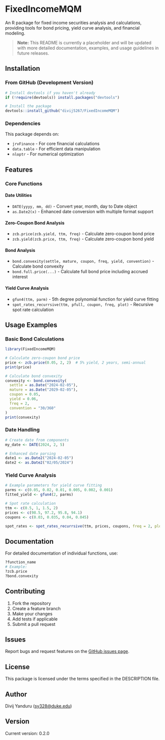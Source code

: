 # FixedIncomeMQM

An R package for fixed income securities analysis and calculations, providing tools for bond pricing, yield curve analysis, and financial modeling.

> **Note:** This README is currently a placeholder and will be updated with more detailed documentation, examples, and usage guidelines in future releases.

## Installation

### From GitHub (Development Version)
```r
# Install devtools if you haven't already
if (!require(devtools)) install.packages("devtools")

# Install the package
devtools::install_github("divij5267/FixedIncomeMQM")
```

### Dependencies
This package depends on:
- `jrvFinance` - For core financial calculations
- `data.table` - For efficient data manipulation
- `nloptr` - For numerical optimization

## Features

### Core Functions

#### Date Utilities
- `DATE(yyyy, mm, dd)` - Convert year, month, day to Date object
- `as.Date2(x)` - Enhanced date conversion with multiple format support

#### Zero-Coupon Bond Analysis
- `zcb.price(zcb.yield, ttm, freq)` - Calculate zero-coupon bond price
- `zcb.yield(zcb.price, ttm, freq)` - Calculate zero-coupon bond yield

#### Bond Analysis
- `bond.convexity(settle, mature, coupon, freq, yield, convention)` - Calculate bond convexity
- `bond.full.price(...)` - Calculate full bond price including accrued interest

#### Yield Curve Analysis
- `gfun4(ttm, parm)` - 5th degree polynomial function for yield curve fitting
- `spot_rates_recurrsive(ttm, pfull, coupon, freq, plot)` - Recursive spot rate calculation

## Usage Examples

### Basic Bond Calculations
```r
library(FixedIncomeMQM)

# Calculate zero-coupon bond price
price <- zcb.price(0.05, 2, 2)  # 5% yield, 2 years, semi-annual
print(price)

# Calculate bond convexity
convexity <- bond.convexity(
  settle = as.Date("2024-02-05"),
  mature = as.Date("2029-02-05"),
  coupon = 0.05,
  yield = 0.06,
  freq = 2,
  convention = "30/360"
)
print(convexity)
```

### Date Handling
```r
# Create date from components
my_date <- DATE(2024, 2, 5)

# Enhanced date parsing
date1 <- as.Date2("2024-02-05")
date2 <- as.Date2("02/05/2024")
```

### Yield Curve Analysis
```r
# Example parameters for yield curve fitting
parms <- c(0.05, 0.02, 0.01, 0.005, 0.002, 0.001)
fitted_yield <- gfun4(2, parms)

# Spot rate calculation
ttm <- c(0.5, 1, 1.5, 2)
prices <- c(98.5, 97.2, 95.8, 94.1)
coupons <- c(0.03, 0.035, 0.04, 0.045)

spot_rates <- spot_rates_recurrsive(ttm, prices, coupons, freq = 2, plot = TRUE)
```

## Documentation

For detailed documentation of individual functions, use:
```r
?function_name
# Example:
?zcb.price
?bond.convexity
```

## Contributing

1. Fork the repository
2. Create a feature branch
3. Make your changes
4. Add tests if applicable
5. Submit a pull request

## Issues

Report bugs and request features on the [GitHub issues page](https://github.com/divij5267/FixedIncomeMQM/issues).

## License

This package is licensed under the terms specified in the DESCRIPTION file.

## Author

Divij Yanduru (sy328@duke.edu)

## Version

Current version: 0.2.0
